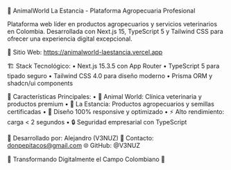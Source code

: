 🌾 AnimalWorld La Estancia - Plataforma Agropecuaria Profesional

Plataforma web líder en productos agropecuarios y servicios veterinarios en Colombia. Desarrollada con Next.js 15, TypeScript 5 y Tailwind CSS para ofrecer una experiencia digital excepcional.

🚀 Sitio Web: https://animalworld-laestancia.vercel.app

🏗️ Stack Tecnológico:
• Next.js 15.3.5 con App Router
• TypeScript 5 para tipado seguro
• Tailwind CSS 4.0 para diseño moderno
• Prisma ORM y shadcn/ui components

🎯 Características Principales:
• 🐾 Animal World: Clínica veterinaria y productos premium
• 🌾 La Estancia: Productos agropecuarios y semillas certificadas
• 📱 Diseño 100% responsive y optimizado
• ⚡ Alto rendimiento: carga < 2 segundos
• 🔒 Seguridad empresarial con TypeScript

👤 Desarrollado por: Alejandro (V3NUZ)
📧 Contacto: donpepitacos@gmail.com
🌐 GitHub: @V3NUZ

🌾 Transformando Digitalmente el Campo Colombiano 🌾
